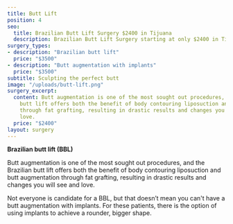 ```yaml
---
title: Butt Lift
position: 4
seo:
  title: Brazilian Butt Lift Surgery $2400 in Tijuana
  description: Brazilian Butt Lift Surgery starting at only $2400 in Tijuana, Mexico
surgery_types:
- description: "​Brazilian butt lift"
  price: "$3500​"
- description: "​Butt augmentation with implants"
  price: "$3500​"
subtitle: Sculpting the perfect butt
image: "/uploads/butt-lift.png"
surgery_excerpt:
  content: Butt augmentation is one of the most sought out procedures, and the Brazilian
    butt lift offers both the benefit of body contouring liposuction and butt augmentation
    through fat grafting, resulting in drastic results and changes you will see and
    love.
  price: "$2400"
layout: surgery
---
```


**Brazilian butt lift (BBL)**

Butt augmentation is one of the most sought out procedures, and the Brazilian butt lift offers both the benefit of body contouring liposuction and butt augmentation through fat grafting, resulting in drastic results and changes you will see and love.

Not everyone is candidate for a BBL, but that doesn’t mean you can't have a butt augmentation with implants. For these patients, there is the option of using implants to achieve a rounder, bigger shape.
